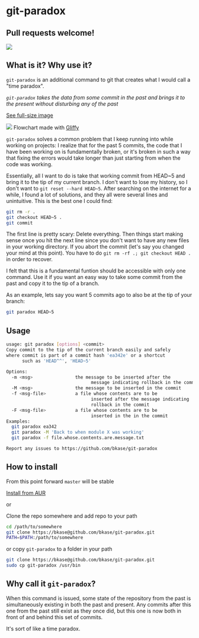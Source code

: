 # git-paradox
Pull requests welcome!
---
![](http://i.imgur.com/tnEG7.png)

## What is it? Why use it?
`git-paradox` is an additional command to git that creates what I would call a "time paradox".

*`git-paradox` takes the data from some commit in the past and brings it to the present without disturbing any of the past*

[See full-size image](http://i.imgur.com/4PYqS.png)

![](http://i.imgur.com/4PYqS.png)
Flowchart made with [Gliffy](http://www.gliffy.com/)

`git-paradox` solves a common problem that I keep running into while working on projects: I realize that for the past 5 commits, the code that I have been working on is fundamentally broken, or it's broken in such a way that fixing the errors would take longer than just starting from when the code was working.

Essentially, all I want to do is take that working commit from HEAD~5 and bring it to the tip of my current branch. I don't want to lose my history, so I don't want to `git reset --hard HEAD~5`.
After searching on the internet for a while, I found a lot of solutions, and they all were several lines and unintuitive. This is the best one I could find:

```bash
git rm -r .
git checkout HEAD~5 .
git commit
```

The first line is pretty scary: Delete everything. Then things start making sense once you hit the next line since you don't want to have any new files in your working directory. If you abort the commit (let's say you changed your mind at this point). You have to do `git rm -rf .; git checkout HEAD .` in order to recover.

I felt that this is a fundamental funtion should be accessible with only one command.
Use it if you want an easy way to take some commit from the past and copy it to the tip of a branch.

As an example, lets say you want 5 commits ago to also be at the tip of your branch:

```bash
git paradox HEAD~5
```

## Usage
```bash
usage: git paradox [options] <commit>
Copy commit to the tip of the current branch easily and safely
where commit is part of a commit hash 'ea342e' or a shortcut 
      such as 'HEAD^^', 'HEAD~5'

Options:
  -m <msg>                the message to be inserted after the 
                                message indicating rollback in the commit
  -M <msg>                the message to be inserted in the commit
  -f <msg-file>           a file whose contents are to be 
                                inserted after the message indicating 
                                rollback in the commit
  -F <msg-file>           a file whose contents are to be 
                                inserted in the in the commit
Examples:
  git paradox ea342
  git paradox -M 'Back to when module X was working'
  git paradox -f file.whose.contents.are.message.txt

Report any issues to https://github.com/bkase/git-paradox
```

## How to install
From this point forward `master` will be stable

[Install from AUR](https://aur.archlinux.org/packages.php?ID=58154)

or 

Clone the repo somewhere and 
add repo to your path

```bash
cd /path/to/somewhere
git clone https://bkase@github.com/bkase/git-paradox.git
PATH=$PATH:/path/to/somewhere
```
or copy `git-paradox` to a folder in your path

```bash
git clone https://bkase@github.com/bkase/git-paradox.git
sudo cp git-paradox /usr/bin
```

## Why call it `git-paradox`?
When this command is issued, some state of the repository from the past is simultaneously existing in both the past and present. Any commits after this one from the past still exist as they once did, but this one is now both in front of and behind this set of commits.

It's sort of like a time paradox.
